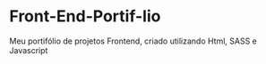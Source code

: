 # Front-End-Portif-lio

Meu portifólio de projetos Frontend, criado utilizando Html, SASS e Javascript
